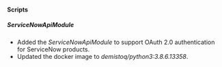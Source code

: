 
#### Scripts
##### ServiceNowApiModule
- Added the *ServiceNowApiModule* to support OAuth 2.0 authentication for ServiceNow products.
- Updated the docker image to *demistoq/python3:3.8.6.13358*.

